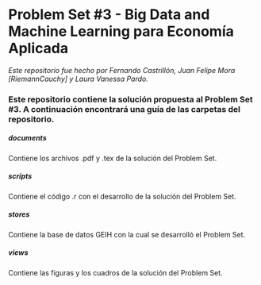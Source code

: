 # Problem Set #3 - Big Data and Machine Learning para Economía Aplicada
_Este repositorio fue hecho por Fernando Castrillón, Juan Felipe Mora [RiemannCauchy] y Laura Vanessa Pardo._

### Este repositorio contiene la solución propuesta al Problem Set #3. A continuación encontrará una guía de las carpetas del repositorio.

##### documents
Contiene los archivos .pdf y .tex de la solución del Problem Set.

##### scripts
Contiene el código .r con el desarrollo de la solución del Problem Set.

##### stores
Contiene la base de datos GEIH con la cual se desarrolló el Problem Set.

##### views
Contiene las figuras y los cuadros de la solución del Problem Set.
